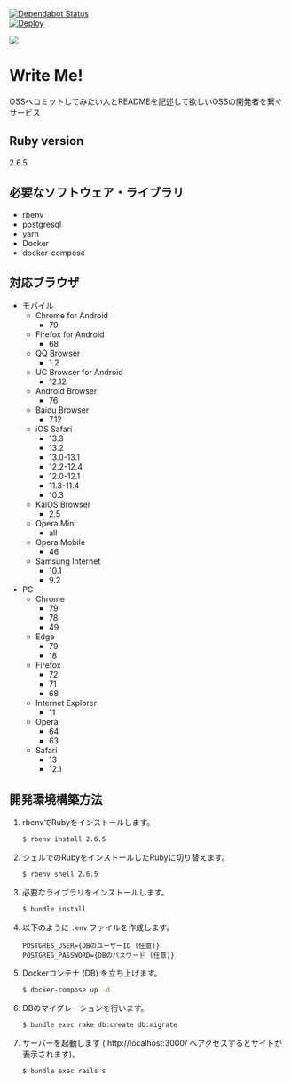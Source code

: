 [![Dependabot Status](https://api.dependabot.com/badges/status?host=github&repo=massongit/write_me)](https://dependabot.com)  
[![Deploy](https://www.herokucdn.com/deploy/button.svg)](https://heroku.com/deploy?template=https://github.com/massongit/write_me)

![](screenshot.png)

# Write Me!
OSSへコミットしてみたい人とREADMEを記述して欲しいOSSの開発者を繋ぐサービス

## Ruby version
2.6.5

## 必要なソフトウェア・ライブラリ
* rbenv
* postgresql
* yarn
* Docker
* docker-compose

## 対応ブラウザ
* モバイル
	* Chrome for Android
		* 79
	* Firefox for Android
		* 68
	* QQ Browser
		* 1.2
	* UC Browser for Android
		* 12.12
	* Android Browser
		* 76
	* Baidu Browser
		* 7.12
	* iOS Safari
		* 13.3
		* 13.2
		* 13.0-13.1
		* 12.2-12.4
		* 12.0-12.1
		* 11.3-11.4
		* 10.3
	* KaiOS Browser
		* 2.5
	* Opera Mini
		* all
	* Opera Mobile
		* 46
	* Samsung Internet
		* 10.1
		* 9.2
* PC
	* Chrome
		* 79
		* 78
		* 49
	* Edge
		* 79
		* 18
	* Firefox
		* 72
		* 71
		* 68
	* Internet Explorer
		* 11
	* Opera
		* 64
		* 63
	* Safari
		* 13
		* 12.1

## 開発環境構築方法
1. rbenvでRubyをインストールします。
    ```sh
    $ rbenv install 2.6.5
    ```

1. シェルでのRubyをインストールしたRubyに切り替えます。
    ```sh
    $ rbenv shell 2.6.5
    ```

1. 必要なライブラリをインストールします。
    ```sh
    $ bundle install
    ```

1. 以下のように `.env` ファイルを作成します。
    ```.env
    POSTGRES_USER={DBのユーザーID (任意)}
    POSTGRES_PASSWORD={DBのパスワード (任意)}
    ```

1. Dockerコンテナ (DB) を立ち上げます。
    ```sh
    $ docker-compose up -d
    ```

1. DBのマイグレーションを行います。
    ```sh
    $ bundle exec rake db:create db:migrate
    ```

1. サーバーを起動します ( http://localhost:3000/ へアクセスするとサイトが表示されます)。
    ```sh
    $ bundle exec rails s
    ```
